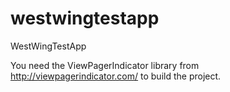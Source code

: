 westwingtestapp
===============

WestWingTestApp


You need the ViewPagerIndicator library from http://viewpagerindicator.com/ to build the project.